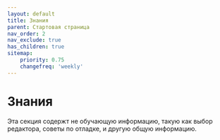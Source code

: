 ```yaml
---
layout: default
title: Знания
parent: Стартовая страница
nav_order: 2
nav_exclude: true
has_children: true
sitemap:
    priority: 0.75
    changefreq: 'weekly'
---
```


# Знания 

Эта секция содержт не обучающую информацию, такую как выбор редактора, советы по отладке, и другую общую информацию.